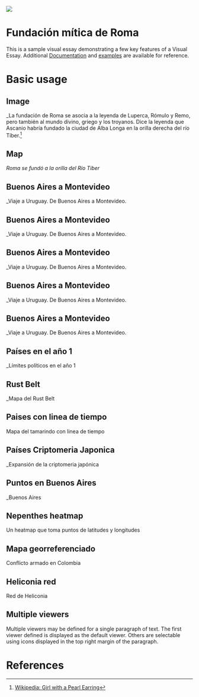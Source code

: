 <a href="https://juncture-digital.org"><img src="https://juncture-digital.org/images/ve-button.png"></a>

<param ve-config
       title="Antigua Roma"
       author="Clase 1"
       banner="https://upload.wikimedia.org/wikipedia/commons/4/4c/Acueducto_de_M%C3%A9rida.jpg"
       layout="vertical">

<!-- Entities discussed throughout the essay are typically defined before the essay text and
     are thus available in all text.  Entity identifiers (QIDs) can be found in either
     Wikipedia or Wikidata (https://www.wikidata.org)> -->
<param ve-entity eid="Q185372"> <!-- Girl with a Pearl Earring painting -->
<param ve-entity eid="Q41264"> <!-- Johannes Vermeer -->
<param ve-entity eid="Q221092"> <!-- Mauritshuis -->
<param ve-entity eid="Q36600"> <!-- The Hague -->
<param ve-entity eid="Q220"> <!-- Roma --> 

# Fundación mítica de Roma 

This is a sample visual essay demonstrating a few key features of a Visual Essay. Additional [Documentation](https://github.com/JSTOR-Labs/juncture/wiki) and [examples](https://jstor-labs.github.io/juncture-examples) are available for reference.
<param ve-image
       url="https://upload.wikimedia.org/wikipedia/commons/3/37/Pyrrhic_War_Map_-_English-Latin_Version.png">

# Basic usage

## Image

_La fundación de Roma se asocia a la leyenda de Luperca, Rómulo y Remo, pero también al mundo divino, griego y los troyanos. Dice la leyenda que Ascanio habría fundado la ciudad de Alba Longa en la orilla derecha del río Tíber.[^1]
<param ve-compare curtain 
       label="Romulo et Remus s "
       description="fundación mítica de Roma"
       license="public domain" 
       url="https://upload.wikimedia.org/wikipedia/commons/6/6a/She-wolf_suckles_Romulus_and_Remus.jpg">
<param ve-compare 
       label="Romulo et Remus"
       description="fundación mítica de Roma"
       license="public domain" 
       url="https://upload.wikimedia.org/wikipedia/commons/f/fb/Q._Servilius_Caepio_%28M._Junius%29_Brutus%2C_denarius%2C_54_BC%2C_RRC_433-1_reverse.jpg">

## Map

_Roma se fundó a la orilla del Río Tiber_
<param ve-entity eid="Q220">
<param ve-map center="Q220" zoom="11" show-labels marker-type="circle" radius="8" fill="#D6234A" prefer-geojson>

## Buenos Aires a Montevideo
_Viaje a Uruguay. De Buenos Aires a Montevideo. 
<param ve-entity eid="Q1486" fill="#b71a1a"> <!-- Buenos Aires, fill definido como parte de la entidad, override después-->
<param ve-entity eid="Q1335" fill="#dc882f"> <!--Montevideo, fill definido como parte de la entidad, override después-->
<param ve-map center="Q1486" zoom="6">

## Buenos Aires a Montevideo
_Viaje a Uruguay. De Buenos Aires a Montevideo. 
<param ve-entity eid="Q1486" marker-symbol="plane" label="Buenos Aires" prefer-geojson> <!-- Buenos Aires-->
<param ve-entity eid="Q1335" marker-symbol="user" label="Montevideo"> <!--Montevideo-->
<param ve-map 
center="-34.740363, -57.252039" zoom="6"
title="Viaje de Buenos Aires a Montevideo"
label="Buenos Aires - Montevideo"
basemap="Esri_WorldPhysical"
>

## Buenos Aires a Montevideo
_Viaje a Uruguay. De Buenos Aires a Montevideo. 
<param ve-entity eid="Q1486" marker-symbol="plane" label="Buenos Aires"> <!-- Buenos Aires-->
<param ve-entity eid="Q1335" marker-symbol="user" label="Montevideo"> <!--Montevideo-->
<param ve-map 
center="-34.740363, -57.252039" zoom="6"
title="Viaje de Buenos Aires a Montevideo"
label="Buenos Aires - Montevideo"
basemap="Esri_WorldGrayCanvas"
>
<param ve-map-layer geojson active title="Viaje" url="bsas-montevideo.geojson">

## Buenos Aires a Montevideo
_Viaje a Uruguay. De Buenos Aires a Montevideo. 
<param ve-map 
center="-34.740363, -57.252039" zoom="7"
title="Viaje de Buenos Aires a Montevideo"
label="Buenos Aires - Montevideo"
basemap="Esri_WorldGrayCanvas"
>
<param 
ve-map-layer geojson active title="Viaje2" 
url="bsas-montevideo4.geojson"
>

<param 
ve-map-layer geojson active title="Montevideo" 
url="Montevideo.geojson"
>

<param 
ve-map-layer geojson active title="Buenos Aires"  
url="BuenosAires.geojson"
> 
<!--Linea de tiempo con agregados -->
 
## Buenos Aires a Montevideo
_Viaje a Uruguay. De Buenos Aires a Montevideo. 
<param ve-map 
center="-34.740363, -57.252039" zoom="7"
show-labels
title="Viaje de Buenos Aires a Montevideo"
label="Buenos Aires - Montevideo"
basemap="Esri_WorldGrayCanvas"
>
<param 
ve-map-layer geojson active title="Viaje3" 
url="BuenosAires-Montevideo-1.geojson"
>

## Países en el año 1
_Límites políticos en el año 1
<param ve-map 
title="Países en el año 1BC"
basemap="Esri_WorldGrayCanvas"
>
<param 
ve-map-layer geojson active title="Año_1" 
url="cntry1bc.geojson"
>

## Rust Belt
_Mapa del Rust Belt
<param ve-map 
title="Rust Belt"
basemap="Esri_WorldGrayCanvas"
>
<param ve-map-layer mapwarper active mapwarper-id="44832" title="Kent Topo Survey 1860">

## Paises con linea de tiempo
Mapa del tamarindo con linea de tiempo
<param ve-map 
       time-dimension
       time-interval="-001000/"
       duration="P10000Y"
       basemap="Esri_WorldGrayCanvas"
       auto-play="false"
       zoom="2"
       max-zoom="4"
       date-format="YYYY"
       fps="1"
<param ve-map-layer geojson url="Tamarind_map.json">

## Países Criptomeria Japonica
_Expansión de la criptomeria japónica
<param ve-map 
title="Criptomeria Japónica"
basemap="Esri_WorldGrayCanvas"
>
<param 
ve-map-layer geojson active title="Azores" 
url="ne_10m_admin_1_Azores.json"
>
<param 
ve-map-layer geojson active title="CChina" 
url="ne_10m_admin_1_CentralChina.json"
>
<param 
ve-map-layer geojson active title="NZ" 
url="ne_10m_admin_1_NZNorte.json"
>
<param 
ve-map-layer geojson active title="WChina" 
url="ne_10m_admin_1_WChina.json"
>
<param 
ve-map-layer geojson active title="Japón y otros" 
url="ne_110m_admin_0_Jap_den_etc.json"
>

## Puntos en Buenos Aires

_Buenos Aires
<param ve-map 
title="Puntos Random"
center="-34.740363, -57.252039" zoom="7"       
basemap="Esri_WorldGrayCanvas">

<param 
ve-map-layer geojson active title="A" 
marker-type="circle"
radius="4" 
stroke-width="0"
fill="blue" 
fill-opacity="1"
url="map1.geojson"
>

<param 
ve-map-layer geojson active title="A"
marker-type="circle"
radius="6" 
stroke-width="0"
fill="blue" 
fill-opacity="1" 
url="map2.geojson"
>

## Nepenthes heatmap

Un heatmap que toma puntos de latitudes y longitudes
<param ve-map center="-2, 118" zoom="4">
<param ve-map-layer heatmap 
       url="nepenthes.tsv" 
       radius="2" 
       scale-radius="true" 
       use-local-extrema="true" 
       max-opacity="1">

## Mapa georreferenciado

Conflicto armado en Colombia
<param ve-map center="4.807007, -71.523247" zoom="4">
<param ve-map-layer mapwarper active mapwarper-id="68026" title="Conflicto armado en Colombia">

## Heliconia red
Red de Heliconia 


<param ve-d3plus-ring-network url="https://raw.githubusercontent.com/JSTOR-Labs/plant-humanities/main/data/heliconia_network_interactions.tsv" center="Heliconia imbricata">


## Multiple viewers

Multiple viewers may be defined for a single paragraph of text.  The first viewer defined is displayed as the default viewer.
Others are selectable using icons displayed in the top right margin of the paragraph.
<param ve-image
       manifest="https://iiif.juncture-digital.org/manifest/6dd738aed85597cac540ad31dd5818e86ef7f2918c7b43a9eb3123d5538e6e4c">
<param ve-map center="Q36600" zoom="11">

# References

[^1]: [Wikipedia: Girl with a Pearl Earring](https://en.wikipedia.org/wiki/Girl_with_a_Pearl_Earring)
